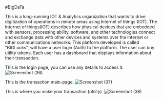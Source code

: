 


#BigDaTa

This is a long-running IOT & Analytics organization that wants to drive digitization of operations in remote areas using Internet of things (IOT).
The Internet of things(IOT) describes how physical devices that are embedded with sensors,
processing ability, software, and other technologies connect and exchange data with other devices and systems over the Internet or other communications networks.
This platform developed is called “BIGLooks”, will have a user login (Auth) to the platform. 
The user can buy utility tokens. Each user has a dashboard that displays information about their transaction.

This is the login page, you can use any details to access it.
![Screenshot (36)](https://user-images.githubusercontent.com/78241201/208806068-202940e0-1e2a-46ea-b5f0-d1e818f2fb9e.png)

This is the transaction main-page.
![Screenshot (37)](https://user-images.githubusercontent.com/78241201/208806074-bba77c50-3a2b-43e9-87ba-942469e3b547.png)

This is where you make your transaction (utility).
![Screenshot (38)](https://user-images.githubusercontent.com/78241201/208806076-f27e70e2-7e58-4aa4-a94c-d81d65e4309d.png)



